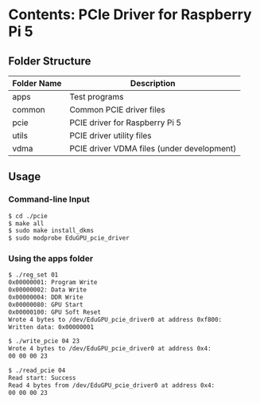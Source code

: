 
# Contents: PCIe Driver for Raspberry Pi 5

## Folder Structure

| Folder Name | Description                                 |
|-------------|---------------------------------------------|
| apps        | Test programs                               |
| common      | Common PCIE driver files                    |
| pcie        | PCIE driver for Raspberry Pi 5              |
| utils       | PCIE driver utility files                   |
| vdma        | PCIE driver VDMA files (under development)  |

## Usage

### Command-line Input
```bash
$ cd ./pcie
$ make all
$ sudo make install_dkms
$ sudo modprobe EduGPU_pcie_driver
```

### Using the apps folder
```bash
$ ./reg_set 01
0x00000001: Program Write
0x00000002: Data Write
0x00000004: DDR Write
0x00000080: GPU Start
0x00000100: GPU Soft Reset
Wrote 4 bytes to /dev/EduGPU_pcie_driver0 at address 0xf800:
Written data: 0x00000001

$ ./write_pcie 04 23
Wrote 4 bytes to /dev/EduGPU_pcie_driver0 at address 0x4:
00 00 00 23

$ ./read_pcie 04
Read start: Success
Read 4 bytes from /dev/EduGPU_pcie_driver0 at address 0x4:
00 00 00 23
```
